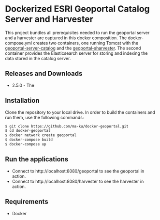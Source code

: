 # Dockerized ESRI Geoportal Catalog Server and Harvester 
This project bundles all prerequisites needed to run the geoportal server and a harvester are captured in this docker composition. The docker-compose.yml creates two containers, one running Tomcat with the [geoportal-server-catalog](https://github.com/Esri/geoportal-server-catalog) and the [geoportal-sharvester](https://github.com/Esri/geoportal-harvester). The second container provides the Elasticsearch server for storing and indexing the data stored in the catalog server.

## Releases and Downloads
- 2.5.0 - The  

## Installation
 
Clone the repository to your local drive. In order to build the containers and run them, use the following commands:
```bash
$ git clone https://github.com/ma-ku/docker-geoportal.git
$ cd docker-geoportal
$ docker network create geoportal
$ docker-compose build
$ docker-compose up
```

## Run the applications

* Connect to http://localhost:8080/geoportal to see the geoportal in action. 
* Connect to http://localhost:8080/harvester to see the harvester in action. 

## Requirements

* Docker

